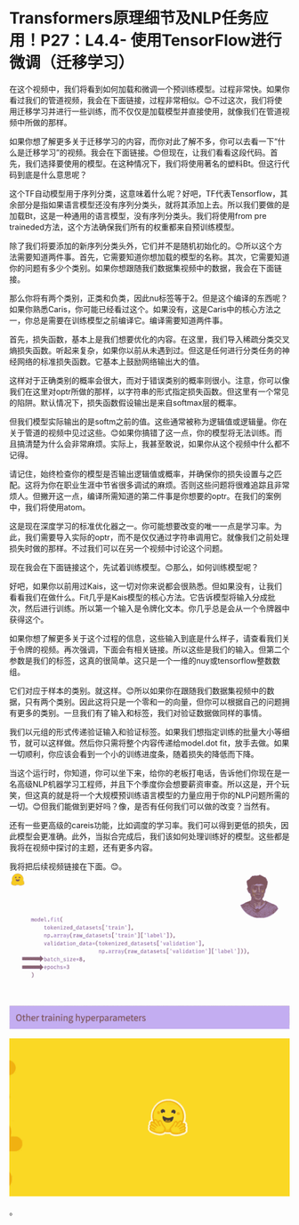 # Transformers原理细节及NLP任务应用！P27：L4.4- 使用TensorFlow进行微调（迁移学习） 

在这个视频中，我们将看到如何加载和微调一个预训练模型。过程非常快。如果你看过我们的管道视频，我会在下面链接，过程非常相似。😊不过这次，我们将使用迁移学习并进行一些训练，而不仅仅是加载模型并直接使用，就像我们在管道视频中所做的那样。

如果你想了解更多关于迁移学习的内容，而你对此了解不多，你可以去看一下“什么是迁移学习”的视频。我会在下面链接。😊但现在，让我们看看这段代码。首先，我们选择要使用的模型。在这种情况下，我们将使用著名的塑料Bt。但这行代码到底是什么意思呢？

这个TF自动模型用于序列分类，这意味着什么呢？好吧，TF代表Tensorflow，其余部分是指如果语言模型还没有序列分类头，就将其添加上去。所以我们要做的是加载Bt，这是一种通用的语言模型，没有序列分类头。我们将使用from pre traineded方法，这个方法确保我们所有的权重都来自预训练模型。

除了我们将要添加的新序列分类头外，它们并不是随机初始化的。😊所以这个方法需要知道两件事。首先，它需要知道你想加载的模型的名称。其次，它需要知道你的问题有多少个类别。如果你想跟随我们数据集视频中的数据，我会在下面链接。

那么你将有两个类别，正类和负类，因此nu标签等于2。但是这个编译的东西呢？如果你熟悉Caris，你可能已经看过这个。如果没有，这是Caris中的核心方法之一，你总是需要在训练模型之前编译它。编译需要知道两件事。

首先，损失函数，基本上是我们想要优化的内容。在这里，我们导入稀疏分类交叉熵损失函数。听起来复杂，如果你以前从未遇到过。但这是任何进行分类任务的神经网络的标准损失函数。它基本上鼓励网络输出大的值。

这样对于正确类别的概率会很大，而对于错误类别的概率则很小。注意，你可以像我们在这里对optr所做的那样，以字符串的形式指定损失函数。但这里有一个常见的陷阱。默认情况下，损失函数假设输出是来自softmax层的概率。

但我们模型实际输出的是softm之前的值。这些通常被称为逻辑值或逻辑量。你在关于管道的视频中见过这些。😊如果你搞错了这一点，你的模型将无法训练。而且搞清楚为什么会非常麻烦。实际上，我甚至敢说，如果你从这个视频中什么都不记得。

请记住，始终检查你的模型是否输出逻辑值或概率，并确保你的损失设置与之匹配。这将为你在职业生涯中节省很多调试的麻烦。否则这些问题将很难追踪且非常烦人。但撇开这一点，编译所需知道的第二件事是你想要的optr。在我们的案例中，我们将使用atom。

这是现在深度学习的标准优化器之一。你可能想要改变的唯一一点是学习率。为此，我们需要导入实际的optr，而不是仅仅通过字符串调用它。就像我们之前处理损失时做的那样。不过我们可以在另一个视频中讨论这个问题。

现在我会在下面链接这个，先试着训练模型。😊那么，如何训练模型呢？

好吧，如果你以前用过Kais，这一切对你来说都会很熟悉。但如果没有，让我们看看我们在做什么。Fit几乎是Kais模型的核心方法。它告诉模型将输入分成批次，然后进行训练。所以第一个输入是令牌化文本。你几乎总是会从一个令牌器中获得这个。

如果你想了解更多关于这个过程的信息，这些输入到底是什么样子，请查看我们关于令牌的视频。再次强调，下面会有相关链接。所以这些是我们的输入。但第二个参数是我们的标签，这真的很简单。这只是一个一维的nuy或tensorflow整数数组。

它们对应于样本的类别。就这样。😊所以如果你在跟随我们数据集视频中的数据，只有两个类别。因此这将只是一个零和一的向量，但你可以根据自己的问题拥有更多的类别。一旦我们有了输入和标签，我们对验证数据做同样的事情。

我们以元组的形式传递验证输入和验证标签。如果我们想指定训练的批量大小等细节，就可以这样做。然后你只需将整个内容传递给model.dot fit，放手去做。如果一切顺利，你应该会看到一个小的训练进度条，随着损失的降低而下降。

当这个运行时，你知道，你可以坐下来，给你的老板打电话，告诉他们你现在是一名高级NLP机器学习工程师，并且下个季度你会想要薪资审查。所以这是，开个玩笑，但这真的就是将一个大规模预训练语言模型的力量应用于你的NLP问题所需的一切。😊但我们能做到更好吗？像，是否有任何我们可以做的改变？当然有。

还有一些更高级的careis功能，比如调度的学习率。我们可以得到更低的损失，因此模型会更准确。此外，当拟合完成后，我们该如何处理训练好的模型。这些都是我将在视频中探讨的主题，还有更多内容。

我将把后续视频链接在下面。😊。![](img/c842c6db02d2a7c1478de0863bd1f759_1.png)

![](img/c842c6db02d2a7c1478de0863bd1f759_2.png)

。
